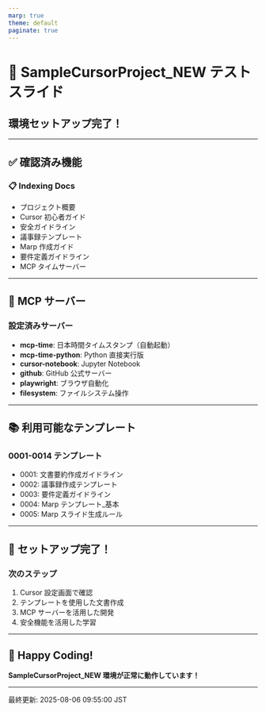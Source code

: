 ```yaml
---
marp: true
theme: default
paginate: true
---
```


# 🎯 SampleCursorProject_NEW テストスライド

## 環境セットアップ完了！

---

## ✅ 確認済み機能

### 📋 Indexing Docs

- プロジェクト概要
- Cursor 初心者ガイド
- 安全ガイドライン
- 議事録テンプレート
- Marp 作成ガイド
- 要件定義ガイドライン
- MCP タイムサーバー

---

## 🔧 MCP サーバー

### 設定済みサーバー

- **mcp-time**: 日本時間タイムスタンプ（自動起動）
- **mcp-time-python**: Python 直接実行版
- **cursor-notebook**: Jupyter Notebook
- **github**: GitHub 公式サーバー
- **playwright**: ブラウザ自動化
- **filesystem**: ファイルシステム操作

---

## 📚 利用可能なテンプレート

### 0001-0014 テンプレート

- 0001: 文書要約作成ガイドライン
- 0002: 議事録作成テンプレート
- 0003: 要件定義ガイドライン
- 0004: Marp テンプレート\_基本
- 0005: Marp スライド生成ルール

---

## 🎉 セットアップ完了！

### 次のステップ

1. Cursor 設定画面で確認
2. テンプレートを使用した文書作成
3. MCP サーバーを活用した開発
4. 安全機能を活用した学習

---

## 🌟 Happy Coding!

**SampleCursorProject_NEW 環境が正常に動作しています！**

---

最終更新: 2025-08-06 09:55:00 JST
